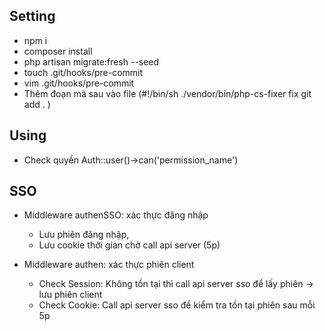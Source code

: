 ## Setting
- npm i
- composer install
- php artisan migrate:fresh --seed
- touch .git/hooks/pre-commit
- vim .git/hooks/pre-commit 
- Thêm đoạn mã sau vào file  (#!/bin/sh ./vendor/bin/php-cs-fixer fix git add .
)
## Using
- Check quyền Auth::user()->can('permission_name')   


## SSO
- Middleware authenSSO: xác thực đăng nhập
  + Lưu phiên đăng nhập, 
  + Lưu cookie thời gian chờ call api server (5p)

- Middleware authen: xác thực phiên client
  + Check Session: Không tồn tại thì call api server sso để lấy phiên -> lưu phiên client
  + Check Cookie: Call api server sso để kiểm tra tồn tại phiên sau mỗi 5p

